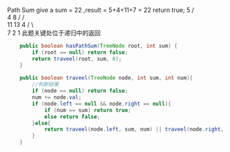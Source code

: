 Path Sum
give a sum = 22 ,result = 5+4+11+7 = 22 return true;
              5
             / \
            4   8
           /   / \
          11  13  4
         /  \      \
        7    2      1
此题关键处位于递归中的返回
```java
    public boolean hasPathSum(TreeNode root, int sum) {
    	if (root == null) return false;
    	return traveel(root, sum, 0);
    }
    
    public boolean traveel(TreeNode node, int sum, int num){
    	//判断结果
    	if (node == null) return false;
    	num += node.val;
    	if (node.left == null && node.right == null){
    		if (num == sum) return true;
    		else return false;
    	}else{
        	return traveel(node.left, sum, num) || traveel(node.right, sum, num);
    	}
    }
```